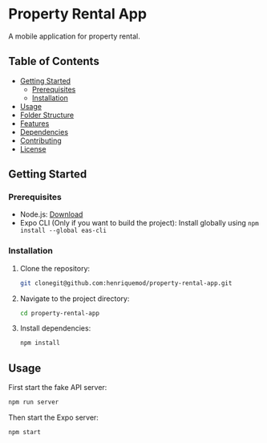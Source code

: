 # Property Rental App

A mobile application for property rental.

## Table of Contents

- [Getting Started](#getting-started)
  - [Prerequisites](#prerequisites)
  - [Installation](#installation)
- [Usage](#usage)
- [Folder Structure](#folder-structure)
- [Features](#features)
- [Dependencies](#dependencies)
- [Contributing](#contributing)
- [License](#license)

## Getting Started

### Prerequisites

- Node.js: [Download](https://nodejs.org/)
- Expo CLI (Only if you want to build the project): Install globally using `npm install --global eas-cli`

### Installation

1. Clone the repository:

   ```bash
   git clonegit@github.com:henriquemod/property-rental-app.git
    ```

2. Navigate to the project directory:

   ```bash
   cd property-rental-app
   ```

3. Install dependencies:

   ```bash
   npm install
   ```

## Usage

First start the fake API server:

```bash
npm run server
```

Then start the Expo server:

```bash
npm start
```

